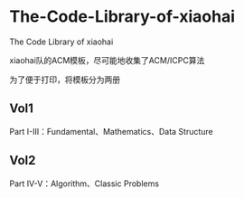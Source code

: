 # The-Code-Library-of-xiaohai
The Code Library of xiaohai

xiaohai队的ACM模板，尽可能地收集了ACM/ICPC算法

为了便于打印，将模板分为两册

## Vol1
Part I-III：Fundamental、Mathematics、Data Structure

## Vol2
Part IV-V：Algorithm、Classic Problems
